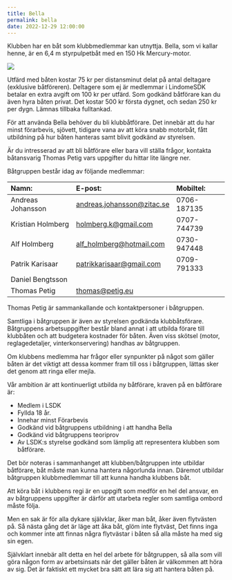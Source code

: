 ```yaml
---
title: Bella
permalink: bella
date: 2022-12-29 12:00:00
---
```

Klubben har en båt som klubbmedlemmar kan utnyttja. Bella, som vi kallar henne, är en 6,4 m styrpulpetbåt med en 150 Hk Mercury-motor.

<img src="{% link assets/img/bella_pater_noster.jpg %}" />

Utfärd med båten kostar 75 kr per distansminut delat på antal deltagare (exklusive båtföreren). Deltagere som ej är medlemmar i LindomeSDK betalar en extra avgift om 100 kr per utfärd. Som godkänd båtförare kan du även hyra båten privat. Det kostar 500 kr första dygnet, och sedan 250 kr per dygn. Lämnas tillbaka fulltankad.

För att använda Bella behöver du bli klubbåtförare. Det innebär att du har minst förarbevis, sjövett, tidigare vana av att köra snabb motorbåt, fått utbildning på hur båten hanteras samt blivit godkänd av styrelsen.

Är du intresserad av att bli båtförare eller bara vill ställa frågor, kontakta båtansvarig Thomas Petig vars uppgifter du hittar lite längre ner.

Båtgruppen består idag av följande medlemmar:

| Namn: | E-post: | Mobiltel: |
|:------|:--------|:----------|
| Andreas Johansson | <andreas.johansson@zitac.se> | 0706-187135 |
| Kristian Holmberg | <holmberg.k@gmail.com> | 0707-744739 |
| Alf Holmberg | <alf_holmberg@hotmail.com> | 0730-947448 |
| Patrik Karisaar | <patrikkarisaar@gmail.com> | 0709-791333 |
| Daniel Bengtsson | 
| Thomas Petig | <thomas@petig.eu> | 

Thomas Petig är sammankallande och kontaktpersoner i båtgruppen.

Samtliga i båtgruppen är även av styrelsen godkända klubbåtsförare. Båtgruppens arbetsuppgifter består bland annat i att utbilda förare till klubbåten och att budgetera kostnader för båten. Även viss skötsel (motor, reglagedetaljer, vinterkonservering) handhas av båtgruppen.

Om klubbens medlemma har frågor eller synpunkter på något som gäller båten är det viktigt att dessa kommer fram till oss i båtgruppen, lättas sker det genom att ringa eller mejla.

Vår ambition är att kontinuerligt utbilda ny båtförare, kraven på en båtförare är:

- Medlem i LSDK
- Fyllda 18 år.
- Innehar minst Förarbevis
- Godkänd vid båtgruppens utbildning i att handha Bella
- Godkänd vid båtgruppens teoriprov
- Av LSDK:s styrelse godkänd som lämplig att representera klubben som båtförare.

Det bör noteras i sammanhanget att klubben/båtgruppen inte utbildar båtförare, båt måste man kunna hantera någorlunda innan. Däremot utbildar båtgruppen klubbmedlemmar till att kunna handha klubbens båt.

Att köra båt i klubbens regi är en uppgift som medför en hel del ansvar, en av båtgruppens uppgifter är därför att utarbeta regler som samtliga ombord måste följa.

Men en sak är för alla dykare självklar, åker man båt, åker även flytvästen på. Så nästa gång det är läge att åka båt, glöm inte flytväst, Det finns inga och kommer inte att finnas några flytvästar i båten så alla måste ha med sig sin egen.

Självklart innebär allt detta en hel del arbete för båtgruppen, så alla som vill göra någon form av arbetsinsats när det gäller båten är välkommen att höra av sig. Det är faktiskt ett mycket bra sätt att lära sig att hantera båten på.